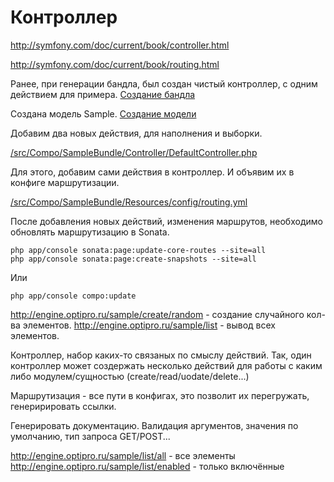 # Контроллер

http://symfony.com/doc/current/book/controller.html

http://symfony.com/doc/current/book/routing.html

Ранее, при генерации бандла, был создан чистый контроллер, с одним действием для примера. [Создание бандла](/doc/examples/create-bundle.md)

Создана модель Sample. [Создание модели](/doc/examples/create-entity.md)

Добавим два новых действия, для наполнения и выборки.

[/src/Compo/SampleBundle/Controller/DefaultController.php](/src/Compo/SampleBundle/Controller/DefaultController.php)

Для этого, добавим сами действия в контроллер. И объявим их в конфиге маршрутизации.

[/src/Compo/SampleBundle/Resources/config/routing.yml](/src/Compo/SampleBundle/Resources/config/routing.yml)

После добавления новых действий, изменения маршрутов, необходимо обновлять маршрутизацию в Sonata.

```
php app/console sonata:page:update-core-routes --site=all
php app/console sonata:page:create-snapshots --site=all
```

Или

```
php app/console compo:update
```

http://engine.optipro.ru/sample/create/random - создание случайного кол-ва элементов.
http://engine.optipro.ru/sample/list - вывод всех элементов.


Контроллер, набор каких-то связаных по смыслу действий. Так, один контроллер может создержать несколько действий для работы с каким либо модулем/сущностью (create/read/uodate/delete...)

Маршрутизация - все пути в конфигах, это позволит их перегружать, генеририровать ссылки.

Генерировать документацию. Валидация аргументов, значения по умолчанию, тип запроса GET/POST...


http://engine.optipro.ru/sample/list/all - все элементы
http://engine.optipro.ru/sample/list/enabled - только включённые
